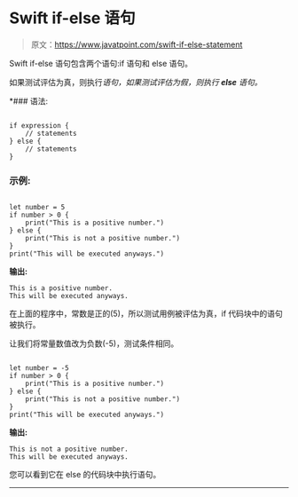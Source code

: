 # Swift if-else 语句

> 原文：<https://www.javatpoint.com/swift-if-else-statement>

Swift if-else 语句包含两个语句:if 语句和 else 语句。

如果测试评估为真，则执行*语句，如果测试评估为假，则执行 ***else*** 语句。*

 *### 语法:

```

if expression {
	// statements
} else {
	// statements
}

```

### 示例:

```

let number = 5
if number > 0 {
	print("This is a positive number.")
} else {
	print("This is not a positive number.")
}
print("This will be executed anyways.")

```

**输出:**

```
This is a positive number.
This will be executed anyways.

```

在上面的程序中，常数是正的(5)，所以测试用例被评估为真，if 代码块中的语句被执行。

让我们将常量数值改为负数(-5)，测试条件相同。

```

let number = -5
if number > 0 {
	print("This is a positive number.")
} else {
	print("This is not a positive number.")
}
print("This will be executed anyways.")

```

**输出:**

```
This is not a positive number.
This will be executed anyways.

```

您可以看到它在 else 的代码块中执行语句。

* * **